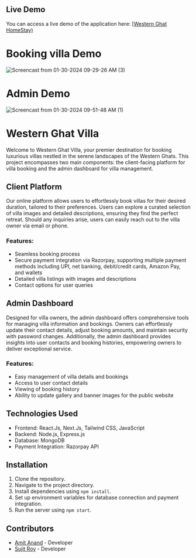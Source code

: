 ## Live Demo
You can access a live demo of the application here: [[Western Ghat HomeStay)](https://wg.rayabharitechnologies.com/)

# Booking villa Demo

![Screencast from 01-30-2024 09-29-26 AM (3)](https://github.com/asqre/western-ghat-client_RoomBookingPlatform/assets/62792214/7f877cab-07e0-4fff-be31-a24deca2a768)

# Admin Demo
![Screencast from 01-30-2024 09-51-48 AM (1)](https://github.com/asqre/western-ghat-client_RoomBookingPlatform/assets/62792214/d3941dd2-3e38-4f4f-9d59-98bfb76b897f)

# Western Ghat Villa

Welcome to Western Ghat Villa, your premier destination for booking luxurious villas nestled in the serene landscapes of the Western Ghats. This project encompasses two main components: the client-facing platform for villa booking and the admin dashboard for villa management.

## Client Platform
Our online platform allows users to effortlessly book villas for their desired duration, tailored to their preferences. Users can explore a curated selection of villa images and detailed descriptions, ensuring they find the perfect retreat. Should any inquiries arise, users can easily reach out to the villa owner via email or phone.

### Features:
- Seamless booking process
- Secure payment integration via Razorpay, supporting multiple payment methods including UPI, net banking, debit/credit cards, Amazon Pay, and wallets
- Detailed villa listings with images and descriptions
- Contact options for user queries

## Admin Dashboard
Designed for villa owners, the admin dashboard offers comprehensive tools for managing villa information and bookings. Owners can effortlessly update their contact details, adjust booking amounts, and maintain security with password changes. Additionally, the admin dashboard provides insights into user contacts and booking histories, empowering owners to deliver exceptional service.

### Features:
- Easy management of villa details and bookings
- Access to user contact details
- Viewing of booking history
- Ability to update gallery and banner images for the public website

## Technologies Used
- Frontend: React.Js, Next.Js, Tailwind CSS, JavaScript
- Backend: Node.js, Express.js
- Database: MongoDB
- Payment Integration: Razorpay API

## Installation
1. Clone the repository.
2. Navigate to the project directory.
3. Install dependencies using `npm install`.
4. Set up environment variables for database connection and payment integration.
5. Run the server using `npm start`.

## Contributors
- [Amit Anand](https://github.com/asqre) - Developer
- [Sujit Roy](https://github.com/sujitroy-dev) - Developer
